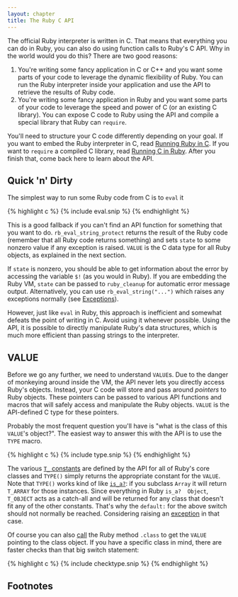 ```yaml
---
layout: chapter
title: The Ruby C API
---
```


The official Ruby interpreter is written in C. That means that everything you
can do in Ruby, you can also do using function calls to Ruby's C API. Why in the
world would you do this? There are two good reasons:

1. You're writing some fancy application in C or C++ and you want some parts of
   your code to leverage the dynamic flexibility of Ruby. You can run the
   Ruby interpreter inside your application and use the API to retrieve the
   results of Ruby code.
2. You're writing some fancy application in Ruby and you want some parts of your
   code to leverage the speed and power of C (or an existing C library). You can
   expose C code to Ruby using the API and compile a special library that Ruby
   can `require`.

You'll need to structure your C code differently depending on your goal. If
you want to embed the Ruby interpreter in C, read [Running Ruby in C](../embed). If
you want to `require` a compiled C library, read [Running C in Ruby](../extend).
After you finish that, come back here to learn about the API.

## Quick 'n' Dirty ##

The simplest way to run some Ruby code from C is to `eval` it

{% highlight c %}
{% include eval.snip %}
{% endhighlight %}

This is a good fallback if you can't find an API function for something that you
want to do. `rb_eval_string_protect` returns the result of the Ruby code
(remember that all Ruby code returns something) and sets `state` to some nonzero
value if any exception is raised. `VALUE` is the C data type for all Ruby
objects, as explained in the next section.

If `state` is nonzero, you should be able to get information about the error by
accessing the variable `$!` (as you would in Ruby). If you are embedding
the Ruby VM, `state` can be passed to `ruby_cleanup` for automatic error message
output.  Alternatively, you can use `rb_eval_string("...")` which raises any
exceptions normally (see [Exceptions][exc]).

However, just like `eval` in Ruby, this approach is inefficient and somewhat
defeats the point of writing in C. Avoid using it whenever possible. Using the
API, it is possible to directly manipulate Ruby's data structures, which is much
more efficient than passing strings to the interpreter.

## VALUE ##

Before we go any further, we need to understand `VALUE`s. Due to the danger of
monkeying around inside the VM, the API never lets you directly access Ruby's
objects. Instead, your C code will store and pass around _pointers_ to Ruby
objects. These pointers can be passed to various API functions and macros that
will safely access and manipulate the Ruby objects. `VALUE` is the API-defined C
type for these pointers.

Probably the most frequent question you'll have is "what is the class of this
`VALUE`'s object?". The easiest way to answer this with the API is to use the
`TYPE` macro.

{% highlight c %}
{% include type.snip %}
{% endhighlight %}

The various [`T_` constants](../readme#data-types) are defined by the API for all of
Ruby's core classes and `TYPE()` simply returns the appropriate constant for
the `VALUE`. Note that `TYPE()` works kind of like [`is_a?`][isa]: if you
subclass `Array` it will return `T_ARRAY` for those instances. Since everything
in Ruby `is_a?  Object`, `T_OBJECT` acts as a catch-all and will be returned for
any class that doesn't fit any of the other constants. That's why the `default:`
for the above switch should not normally be reached. Considering raising an
[exception][exc] in that case.

[isa]: http://ruby-doc.org/core-2.1.3/Object.html#method-i-is_a-3F

Of course you can also [call][meth] the Ruby method `.class` to get the `VALUE` pointing
to the class object. If you have a specific class in mind, there are faster
checks than that big switch statement:

{% highlight c %}
{% include checktype.snip %}
{% endhighlight %}

[exc]: #TODO
[meth]: #TODO

## Footnotes ##
